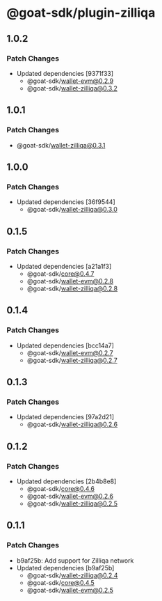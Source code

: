 # @goat-sdk/plugin-zilliqa

## 1.0.2

### Patch Changes

- Updated dependencies [9371f33]
  - @goat-sdk/wallet-evm@0.2.9
  - @goat-sdk/wallet-zilliqa@0.3.2

## 1.0.1

### Patch Changes

- @goat-sdk/wallet-zilliqa@0.3.1

## 1.0.0

### Patch Changes

- Updated dependencies [36f9544]
  - @goat-sdk/wallet-zilliqa@0.3.0

## 0.1.5

### Patch Changes

- Updated dependencies [a21a1f3]
  - @goat-sdk/core@0.4.7
  - @goat-sdk/wallet-evm@0.2.8
  - @goat-sdk/wallet-zilliqa@0.2.8

## 0.1.4

### Patch Changes

- Updated dependencies [bcc14a7]
  - @goat-sdk/wallet-evm@0.2.7
  - @goat-sdk/wallet-zilliqa@0.2.7

## 0.1.3

### Patch Changes

- Updated dependencies [97a2d21]
  - @goat-sdk/wallet-zilliqa@0.2.6

## 0.1.2

### Patch Changes

- Updated dependencies [2b4b8e8]
  - @goat-sdk/core@0.4.6
  - @goat-sdk/wallet-evm@0.2.6
  - @goat-sdk/wallet-zilliqa@0.2.5

## 0.1.1

### Patch Changes

- b9af25b: Add support for Zilliqa network
- Updated dependencies [b9af25b]
  - @goat-sdk/wallet-zilliqa@0.2.4
  - @goat-sdk/core@0.4.5
  - @goat-sdk/wallet-evm@0.2.5
